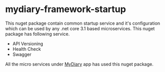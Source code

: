 # mydiary-framework-startup

This nuget package contain common startup service and it's configuration which can be used by any .net core 3.1 based microservices. This nuget package has following service.

- API Versioning 
- Health Check
- Swagger

All the micro services under <a href="https://github.com/nibro7778/mydiary">MyDiary</a> app has used this nuget package.
